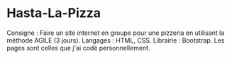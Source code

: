 # Hasta-La-Pizza
Consigne : Faire un site internet en groupe pour une pizzeria en utilisant la méthode AGILE (3 jours). Langages : HTML, CSS. Librairie : Bootstrap.
Les pages sont celles que j'ai codé personnellement.
